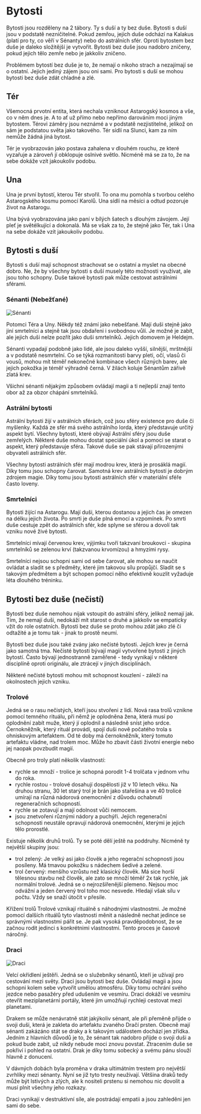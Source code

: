 # Bytosti

Bytosti jsou rozděleny na 2 tábory. Ty s duší a ty bez duše. Bytosti s duší jsou v podstatě nezničitelné. Pokud zemřou, jejich duše odchází na Kalakus (platí pro ty, co věří v Sénanty) nebo do astrálních sfér. Oproti bytostem bez duše je daleko složitější je vytvořit. Bytosti bez duše jsou nadobro zničeny, pokud jejich tělo zemře nebo je jakkoliv zničeno.

Problémem bytostí bez duše je to, že nemají o nikoho strach a nezajímají se o ostatní. Jejich jediný zájem jsou oni sami. Pro bytosti s duší se mohou bytosti bez duše zdát chladné a zlé.

## Tér

Všemocná prvotní entita, která nechala vzniknout Astarogský kosmos a vše, co v něm dnes je. A to ať už přímo nebo nepřímo darováním moci jiným bytostem. Térovi záměry jsou neznámé a v podstatě nezjistitelné, jelikož on sám je podstatou světa jako takového. Tér sídlí na Slunci, kam za ním nemůže žádná jiná bytost.

Tér je vyobrazován jako postava zahalena v dlouhém rouchu, ze které vyzařuje a zároveň jí obklopuje oslnivé světlo. Nicméně má se za to, že na sebe dokáže vzít jakoukoliv podobu.

## Una

Una je první bytostí, kterou Tér stvořil. To ona mu pomohla s tvorbou celého Astarogského kosmu pomocí Karolů. Una sídlí na měsíci a odtud pozoruje život na Astarogu.

Una bývá vyobrazována jako paní v bílých šatech s dlouhým závojem.
Její pleť je světélkující a dokonalá.
Má se však za to, že stejně jako Tér, tak i Una na sebe dokáže vzít jakoukoliv podobu.

## Bytosti s duší

Bytosti s duší mají schopnost strachovat se o ostatní a myslet na obecné dobro. Ne, že by všechny bytosti s duší musely této možnosti využívat, ale jsou toho schopny. Duše takové bytosti pak může cestovat astrálními sférami.

### Sénanti (Nebežťané)

![Sénanti](senant.png)

Potomci Téra a Uny. Někdy též známí jako nebešťané.
Mají duši stejně jako jiní smrtelníci a stejně tak jsou obdařeni i svobodnou vůlí.
Je možné je zabít, ale jejich duši nelze pozřít jako duši smrtelníků.
Jejich domovem je Heldejm.

Sénanti vypadají podobně jako lidé, ale jsou daleko vyšší, silnější, mrštnější a v podstatě nesmrtelní. Co se týká rozmanitosti barvy pleti, očí, vlasů či vousů, mohou mít téměř nekonečné kombinace všech různých barev, ale jejich pokožka je téměř výhradně černá. V žilách koluje Sénantům zářivě zlatá krev.

Všichni sénanti nějakým způsobem ovládají magii a ti nejlepší znají tento obor až za obzor chápání smrtelníků.

### Astrální bytosti

Astrální bytosti žijí v astrálních sférách, což jsou sféry existence pro duše či myšlenky. Každá ze sfér má svého astrálního lorda, který představuje určitý aspekt bytí. Všechny bytosti, které obývají Astrální sféry jsou duše zemřelých. Některé duše mohou dostat speciální úkol a pomoci se starat o aspekt, který představuje sféra. Takové duše se pak stávají přirozenými obyvateli astrálních sfér.

Všechny bytosti astrálních sfér mají modrou krev, která je prosáklá magií. Díky tomu jsou schopny čarovat. Samotná krev astrálních bytostí je dobrým zdrojem magie. Díky tomu jsou bytosti astrálních sfér v materiální sféře často loveny.

### Smrtelníci

Bytosti žijící na Astarogu.
Mají duši, kterou dostanou a jejich čas je omezen na délku jejich života.
Po smrti je duše plná emocí a vzpomínek. Po smrti duše cestuje zpět do astrálních sfér, kde splyne se sférou a dovolí tak vzniku nové živé bytosti.

Smrtelníci mívají červenou krev, výjimku tvoří takzvaní broukovci - skupina smrtelníků se zelenou krví (takzvanou krvomízou) a hmyzími rysy.

Smrtelníci nejsou schopni sami od sebe čarovat, ale mohou se naučit ovládat a sladit se s předměty, které jim takovou sílu propůjčí. Sladit se s takovým předmětem a být schopen pomocí něho efektivně kouzlit vyžaduje léta dlouhého tréninku.

## Bytosti bez duše (nečistí)

Bytosti bez duše nemohou nijak vstoupit do astrální sféry, jelikož nemají jak. Tím, že nemají duši, nedokáží mít starost o druhé a jakkoliv se empaticky vžít do role ostatních. Bytosti bez duše se proto mohou zdát jako zlé či odtažité a je tomu tak - jinak to prostě neumí.

Bytosti bez duše jsou také zvány jako nečisté bytosti. Jejich krev je černá jako samotná tma. Nečisté bytosti bývají magií vytvořené bytosti z jiných bytostí. Často bývají jednostranně zaměřené - tedy vynikají v některé disciplíně oproti originálu, ale ztrácejí v jiných disciplínách.

Některé nečisté bytosti mohou mít schopnost kouzlení - záleží na okolnostech jejich vzniku.

### Trolové

Jedná se o rasu nečistých, kteří jsou stvořeni z lidí. Nová rasa trolů vznikne pomocí temného rituálu, při němž je oplodněna žena, která musí po oplodnění zabít muže, který jí oplodnil a následně sníst jeho srdce. Černokněžník, který rituál provádí, spojí duši nově počatého trola s ohniskovým artefaktem. Od té doby má černokněžník, který tomuto artefaktu vládne, nad trolem moc. Může ho zbavit části životní energie nebo jej naopak povzbudit magií.

Obecně pro troly platí několik vlastností:

- rychle se množí - trolice je schopná porodit 1-4 trolčata v jednom vrhu do roka.
- rychle rostou - trolové dosahují dospělosti již v 10 letech věku. Na druhou stranu, 30 let starý trol je brán jako stařešina a ve 40 trolicé umírají na různá nádorová onemocnění z důvodu ochabnutí regeneračních schopností.
- rychle se zotavují a mají odolnost vůči nemocem.
- jsou znetvořeni různými nádory a puchýři. Jejich regenerační schopnosti neustále opravují nádorová onemocnění, kterými je jejich tělo prorostlé.

Existuje několik druhů trolů. Ty se poté dělí ještě na poddruhy. Nicméně ty největší skupiny jsou:

- trol zelený: Je velký asi jako člověk a jeho regerační schopnosti jsou posíleny. Má tmavou pokožku s nádechem šedivé a zelené.
- trol červený: menšího vzrůstu než klasický člověk. Má sice horší tělesnou stavbu než člověk, ale zato se množí téměř 2x tak rychle, jak normální trolové. Jedná se o nejrozšířenější plemeno. Nejsou moc odvážní a jeden červený trol toho moc nesvede. Hledají však sílu v počtu. Vždy se snaží útočit v přesile.

Křížení trolů
Trolové vznikají rituálně s náhodnými vlastnostmi. Je možné pomocí dalších rituálů tyto vlastnosti měnit a následně nechat jedince se správnými vlastnostmi pářit se. Je pak vysoká pravděpodobnost, že se začnou rodit jedinci s konkrétnimi vlastnostmi. Tento proces je časově náročný.

### Draci

![Draci](drak.png)

Velcí okřídlení ještěři.
Jedná se o služebníky sénantů, kteří je užívají pro cestování mezi světy.
Draci jsou bytosti bez duše.
Ovládají magii a jsou schopni kolem sebe vytvořit umělou atmosféru.
Díky tomu ochrání svého jezdce nebo pasažéry před udušením ve vesmíru.
Draci dokáží ve vesmíru otevřít meziplanetární portály, které jim umožňují rychleji cestovat mezi planetami.

Drakem se může nenávratně stát jakýkoliv sénant, ale při přeměně přijde o svoji duši, která je zakleta do artefaktu zvaného Dračí prsten. Obecně mají sénanti zakázáno stát se draky a k takovým událostem dochází jen zřídka. Jedním z hlavních důvodů je to, že sénant tak nadobro přijde o svoji duši a pokud bude zabit, už nikdy nebude moci znovu povstat. Ztracením duše se pokřiví i pohled na ostatní. Drak je díky tomu sobecký a svému pánu slouží hlavně z donucení.

V dávných dobách byla proměna v draka ultimátním trestem pro největší zvrhlíky mezi sénanty. Nyní se již tyto tresty neužívají. Většina draků tedy může být lstivých a zlých, ale k nositeli prstenu si nemohou nic dovolit a musí plnit všechny jeho rozkazy.

Draci vynikají v destruktivní síle, ale postrádají empatii a jsou zahleděni jen sami do sebe.
